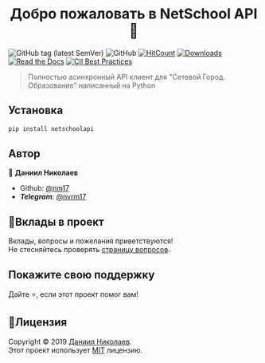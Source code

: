 <h1 align="center">Добро пожаловать в NetSchool API 👋</h1>

![GitHub tag (latest SemVer)](https://img.shields.io/github/v/tag/nm17/netschoolapi) ![GitHub](https://img.shields.io/github/license/nm17/netschoolapi) [![HitCount](http://hits.dwyl.io/nm17/netschoolapi.svg)](http://hits.dwyl.io/nm17/netschoolapi) [![Downloads](https://pepy.tech/badge/netschoolapi)](https://pepy.tech/project/netschoolapi) [![Read the Docs](https://img.shields.io/readthedocs/netschoolapi)](https://netschoolapi.readthedocs.io/ru/latest/) [![CII Best Practices](https://bestpractices.coreinfrastructure.org/projects/3675/badge)](https://bestpractices.coreinfrastructure.org/projects/3675)


> Полностью асинхронный API клиент для "Сетевой Город. Образование" написанный на Python

## Установка

```sh
pip install netschoolapi
```

## Автор

👤 **Даниил Николаев**

* Github: [@nm17](https://github.com/nm17)
* ***Telegram***: [@nvrm17](https://teleg.run/nvrm17)

## 🤝Вклады в проект

Вклады, вопросы и пожелания приветствуются!  
Не стесняйтесь проверять [страницу вопросов](https://github.com/nm17/netschoolapi/issues).

## Покажите свою поддержку

Дайте :star:️, если этот проект помог вам!

## 📝Лицензия

Copyright © 2019 [Даниил Николаев](https://github.com/nm17).<br />
Этот проект использует [MIT](https://mit-license.org/) лицензию.
